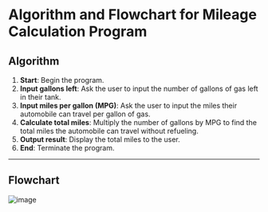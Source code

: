 # Algorithm and Flowchart for Mileage Calculation Program

## Algorithm

1. **Start**: Begin the program.
2. **Input gallons left**: Ask the user to input the number of gallons of gas left in their tank.
3. **Input miles per gallon (MPG)**: Ask the user to input the miles their automobile can travel per gallon of gas.
4. **Calculate total miles**: Multiply the number of gallons by MPG to find the total miles the automobile can travel without refueling.
5. **Output result**: Display the total miles to the user.
6. **End**: Terminate the program.

---

## Flowchart
![image](https://github.com/user-attachments/assets/44221d23-ce2a-4fa9-becb-e948bb5787e9)

